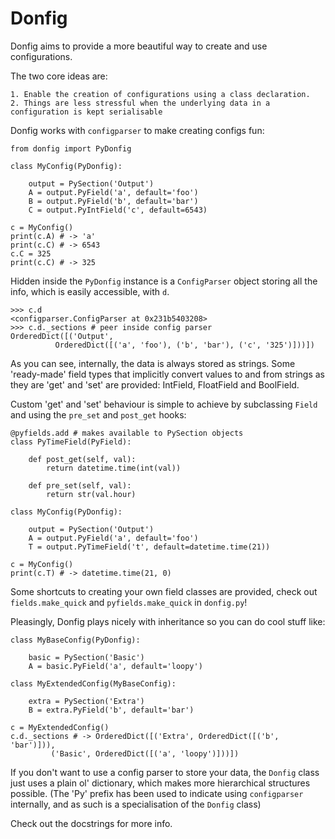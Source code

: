 # Donfig

Donfig aims to provide a more beautiful way to create and use configurations.

The two core ideas are:

    1. Enable the creation of configurations using a class declaration.
    2. Things are less stressful when the underlying data in a configuration is kept serialisable

Donfig works with `configparser` to make creating configs fun:

    from donfig import PyDonfig

    class MyConfig(PyDonfig):

        output = PySection('Output')
        A = output.PyField('a', default='foo')
        B = output.PyField('b', default='bar')
        C = output.PyIntField('c', default=6543)

    c = MyConfig()
    print(c.A) # -> 'a'
    print(c.C) # -> 6543
    c.C = 325
    print(c.C) # -> 325

Hidden inside the `PyDonfig` instance is a `ConfigParser` object storing all the info, which is easily accessible, with
`d`.

    >>> c.d
    <configparser.ConfigParser at 0x231b5403208>
    >>> c.d._sections # peer inside config parser
    OrderedDict([('Output',
              OrderedDict([('a', 'foo'), ('b', 'bar'), ('c', '325')]))])

As you can see, internally, the data is always stored as strings. Some 'ready-made' field types that implicitly convert
values to and from strings as they are 'get' and 'set' are provided: IntField, FloatField and BoolField.

Custom 'get' and 'set' behaviour is simple to achieve by subclassing `Field` and using the `pre_set` and `post_get`
hooks:

    @pyfields.add # makes available to PySection objects
    class PyTimeField(PyField):

        def post_get(self, val):
            return datetime.time(int(val))

        def pre_set(self, val):
            return str(val.hour)

    class MyConfig(PyDonfig):

        output = PySection('Output')
        A = output.PyField('a', default='foo')
        T = output.PyTimeField('t', default=datetime.time(21))

    c = MyConfig()
    print(c.T) # -> datetime.time(21, 0)

Some shortcuts to creating your own field classes are provided, check out `fields.make_quick` and `pyfields.make_quick`
in `donfig.py`!

Pleasingly, Donfig plays nicely with inheritance so you can do cool stuff like:

    class MyBaseConfig(PyDonfig):

        basic = PySection('Basic')
        A = basic.PyField('a', default='loopy')

    class MyExtendedConfig(MyBaseConfig):

        extra = PySection('Extra')
        B = extra.PyField('b', default='bar')

    c = MyExtendedConfig()
    c.d._sections # -> OrderedDict([('Extra', OrderedDict([('b', 'bar')])),
             ('Basic', OrderedDict([('a', 'loopy')]))])


If you don't want to use a config parser to store your data, the `Donfig` class just uses a plain ol' dictionary, which
makes more hierarchical structures possible. (The 'Py' prefix has been used to indicate using `configparser` internally,
and as such is a specialisation of the `Donfig` class)

Check out the docstrings for more info.
